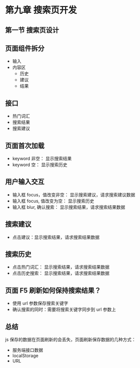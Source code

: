 # 第九章 搜索页开发

## 第一节 搜索页设计

## 页面组件拆分

- 输入
- 内容区
  - 历史
  - 建议
  - 结果

## 接口

- 热门词汇
- 搜索结果
- 搜索建议

## 页面首次加载

- keyword 非空： 显示搜索结果
- keyword 空： 显示搜索历史

## 用户输入交互

- 输入框 focus，值改变非空： 显示搜索建议，请求搜索建议数据
- 输入框 focus, 值改变为空： 显示搜索历史
- 输入框 blur, 确认搜索： 显示搜索结果，请求搜索结果数据

## 搜索建议

- 点击建议：显示搜索结果，请求搜索结果数据

## 搜索历史

- 点击热门词汇： 显示搜索结果，请求搜索结果数据
- 点击历史搜索： 显示搜索结果，请求搜索结果数据

## 页面 F5 刷新如何保持搜索结果？

- 使用 url 参数保存搜索关键字
- 确认搜索的同时：需要将搜索关键字同步到 url 参数上

## 总结

js 保存的数据在页面刷新的会丢失，页面刷新保存数据的几种方式：

- 服务端接口数据
- localStorage
- URL
